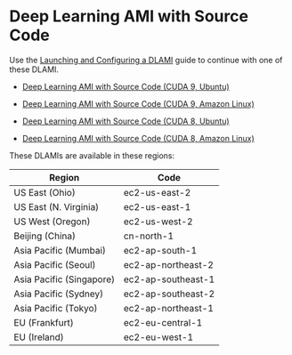 # Deep Learning AMI with Source Code<a name="source"></a>

Use the [Launching and Configuring a DLAMI](launch-config.md) guide to continue with one of these DLAMI\.

+ [Deep Learning AMI with Source Code \(CUDA 9, Ubuntu\)](https://aws.amazon.com/marketplace/pp/B076TGJHY1)

+ [Deep Learning AMI with Source Code \(CUDA 9, Amazon Linux\)](https://aws.amazon.com/marketplace/pp/B076T8RSXY)

+ [Deep Learning AMI with Source Code \(CUDA 8, Ubuntu\)](https://aws.amazon.com/marketplace/pp/B06VSPXKDX)

+ [Deep Learning AMI with Source Code \(CUDA 8, Amazon Linux\)](https://aws.amazon.com/marketplace/pp/B01M0AXXQB)

These DLAMIs are available in these regions:


| Region | Code | 
| --- | --- | 
| US East \(Ohio\) | ec2\-us\-east\-2 | 
| US East \(N\. Virginia\) | ec2\-us\-east\-1 | 
| US West \(Oregon\) | ec2\-us\-west\-2 | 
| Beijing \(China\) | cn\-north\-1 | 
| Asia Pacific \(Mumbai\) | ec2\-ap\-south\-1 | 
| Asia Pacific \(Seoul\) | ec2\-ap\-northeast\-2 | 
| Asia Pacific \(Singapore\) | ec2\-ap\-southeast\-1 | 
| Asia Pacific \(Sydney\) | ec2\-ap\-southeast\-2 | 
| Asia Pacific \(Tokyo\) | ec2\-ap\-northeast\-1 | 
| EU \(Frankfurt\) | ec2\-eu\-central\-1 | 
| EU \(Ireland\) | ec2\-eu\-west\-1 | 